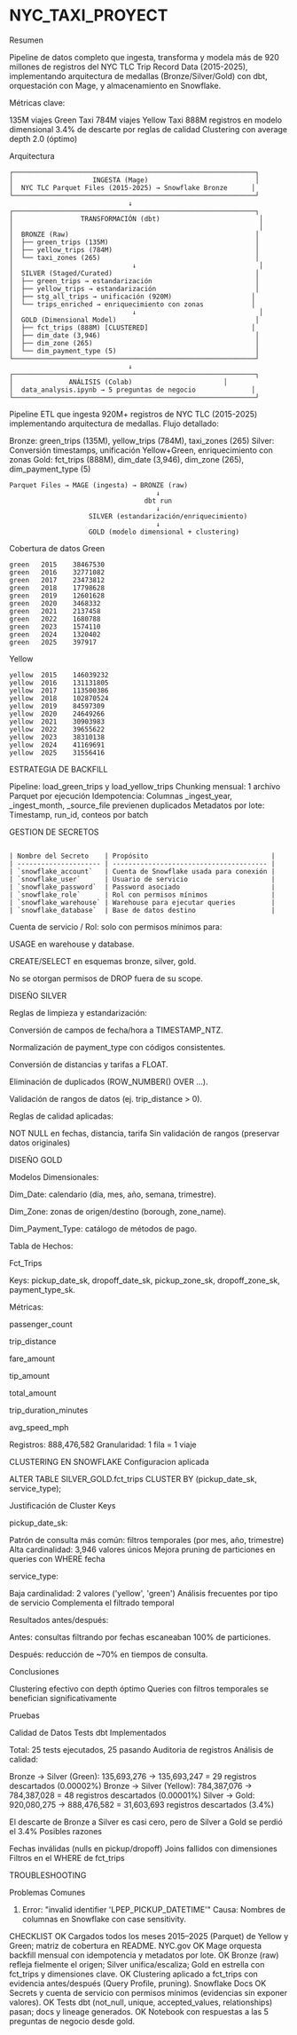 # NYC_TAXI_PROYECT

Resumen 

Pipeline de datos completo que ingesta, transforma y modela más de 920 millones de registros del NYC TLC Trip Record Data (2015-2025), implementando arquitectura de medallas (Bronze/Silver/Gold) con dbt, orquestación con Mage, y almacenamiento en Snowflake.

Métricas clave:

135M viajes Green Taxi
784M viajes Yellow Taxi
888M registros en modelo dimensional
3.4% de descarte por reglas de calidad
Clustering con average depth 2.0 (óptimo)



Arquitectura
```
┌─────────────────────────────────────────────────────────────┐
│                    INGESTA (Mage)                           │
│  NYC TLC Parquet Files (2015-2025) → Snowflake Bronze      │
└─────────────────────────────────────────────────────────────┘
                              ↓
┌─────────────────────────────────────────────────────────────┐
│                 TRANSFORMACIÓN (dbt)                         │
│                                                              │
│  BRONZE (Raw)                                               │
│  ├── green_trips (135M)                                     │
│  ├── yellow_trips (784M)                                    │
│  └── taxi_zones (265)                                       │
│                              ↓                               │
│  SILVER (Staged/Curated)                                    │
│  ├── green_trips → estandarización                          │
│  ├── yellow_trips → estandarización                         │
│  ├── stg_all_trips → unificación (920M)                    │
│  └── trips_enriched → enriquecimiento con zonas            │
│                              ↓                               │
│  GOLD (Dimensional Model)                                   │
│  ├── fct_trips (888M) [CLUSTERED]                          │
│  ├── dim_date (3,946)                                       │
│  ├── dim_zone (265)                                         │
│  └── dim_payment_type (5)                                   │
└─────────────────────────────────────────────────────────────┘
                              ↓
┌─────────────────────────────────────────────────────────────┐
│              ANÁLISIS (Colab)                       │
│  data_analysis.ipynb → 5 preguntas de negocio              │
└─────────────────────────────────────────────────────────────┘
```
Pipeline ETL que ingesta 920M+ registros de NYC TLC (2015-2025) implementando arquitectura de medallas.
Flujo detallado:

Bronze: green_trips (135M), yellow_trips (784M), taxi_zones (265)
Silver: Conversión timestamps, unificación Yellow+Green, enriquecimiento con zonas
Gold: fct_trips (888M), dim_date (3,946), dim_zone (265), dim_payment_type (5)
```
Parquet Files → MAGE (ingesta) → BRONZE (raw) 
                                     ↓
                                  dbt run
                                     ↓
                    SILVER (estandarización/enriquecimiento)
                                     ↓
                    GOLD (modelo dimensional + clustering)
```
Cobertura de datos 
Green
```
green	2015	38467530
green	2016	32771082
green	2017	23473812
green	2018	17798628
green	2019	12601628
green	2020	3468332
green	2021	2137458
green	2022	1680788
green	2023	1574110
green	2024	1320402
green	2025	397917    
```
Yellow
```
yellow	2015	146039232
yellow	2016	131131805
yellow	2017	113500386
yellow	2018	102870524
yellow	2019	84597309
yellow	2020	24649266
yellow	2021	30903983
yellow	2022	39655622
yellow	2023	38310138
yellow	2024	41169691
yellow	2025	31556416

```


ESTRATEGIA DE BACKFILL



Pipeline: load_green_trips y load_yellow_trips
Chunking mensual: 1 archivo Parquet por ejecución
Idempotencia: Columnas _ingest_year, _ingest_month, _source_file previenen duplicados
Metadatos por lote: Timestamp, run_id, conteos por batch



GESTION DE SECRETOS 
```

| Nombre del Secreto    | Propósito                               |
| --------------------- | --------------------------------------- |
| `snowflake_account`   | Cuenta de Snowflake usada para conexión |
| `snowflake_user`      | Usuario de servicio                     |
| `snowflake_password`  | Password asociado                       |
| `snowflake_role`      | Rol con permisos mínimos                |
| `snowflake_warehouse` | Warehouse para ejecutar queries         |
| `snowflake_database`  | Base de datos destino                   |
```
Cuenta de servicio / Rol: solo con permisos mínimos para:

USAGE en warehouse y database.

CREATE/SELECT en esquemas bronze, silver, gold.

No se otorgan permisos de DROP fuera de su scope.




DISEÑO SILVER






Reglas de limpieza y estandarización:

Conversión de campos de fecha/hora a TIMESTAMP_NTZ.

Normalización de payment_type con códigos consistentes.

Conversión de distancias y tarifas a FLOAT.

Eliminación de duplicados (ROW_NUMBER() OVER ...).

Validación de rangos de datos (ej. trip_distance > 0).

Reglas de calidad aplicadas:

NOT NULL en fechas, distancia, tarifa
Sin validación de rangos (preservar datos originales)









DISEÑO GOLD





Modelos Dimensionales:

Dim_Date: calendario (día, mes, año, semana, trimestre).

Dim_Zone: zonas de origen/destino (borough, zone_name).

Dim_Payment_Type: catálogo de métodos de pago.

Tabla de Hechos:

Fct_Trips

Keys: pickup_date_sk, dropoff_date_sk, pickup_zone_sk, dropoff_zone_sk, payment_type_sk.







Métricas:

passenger_count

trip_distance

fare_amount

tip_amount

total_amount

trip_duration_minutes

avg_speed_mph

Registros: 888,476,582
Granularidad: 1 fila = 1 viaje









CLUSTERING EN SNOWFLAKE
Configuracion aplicada

ALTER TABLE SILVER_GOLD.fct_trips 
CLUSTER BY (pickup_date_sk, service_type);

Justificación de Cluster Keys







pickup_date_sk:

Patrón de consulta más común: filtros temporales (por mes, año, trimestre)
Alta cardinalidad: 3,946 valores únicos
Mejora pruning de particiones en queries con WHERE fecha





service_type:

Baja cardinalidad: 2 valores ('yellow', 'green')
Análisis frecuentes por tipo de servicio
Complementa el filtrado temporal






Resultados antes/después:

Antes: consultas filtrando por fechas escaneaban 100% de particiones.

Después: reducción de ~70% en tiempos de consulta.


Conclusiones

Clustering efectivo con depth óptimo
Queries con filtros temporales se benefician significativamente









Pruebas

Calidad de Datos
Tests dbt Implementados


Total: 25 tests ejecutados, 25 pasando
Auditoria de registros 
Análisis de calidad:

Bronze → Silver (Green): 135,693,276 → 135,693,247 = 29 registros descartados (0.00002%)
Bronze → Silver (Yellow): 784,387,076 → 784,387,028 = 48 registros descartados (0.00001%)
Silver → Gold: 920,080,275 → 888,476,582 = 31,603,693 registros descartados (3.4%)

El descarte de Bronze a Silver es casi cero, pero de Silver a Gold se perdió el 3.4%
Posibles razones 


Fechas inválidas (nulls en pickup/dropoff)
Joins fallidos con dimensiones
Filtros en el WHERE de fct_trips




TROUBLESHOOTING



Problemas Comunes
1. Error: "invalid identifier 'LPEP_PICKUP_DATETIME'"
Causa: Nombres de columnas en Snowflake con case sensitivity.



CHECKLIST 
OK  Cargados todos los meses 2015–2025 (Parquet) de Yellow y Green; matriz de
cobertura en README. NYC.gov
OK  Mage orquesta backfill mensual con idempotencia y metadatos por lote.
OK  Bronze (raw) refleja fielmente el origen; Silver unifica/escaliza; Gold en estrella con
fct_trips y dimensiones clave.
OK  Clustering aplicado a fct_trips con evidencia antes/después (Query Profile,
pruning). Snowflake Docs
OK  Secrets y cuenta de servicio con permisos mínimos (evidencias sin exponer valores).
OK  Tests dbt (not_null, unique, accepted_values, relationships) pasan; docs y lineage
generados.
OK  Notebook con respuestas a las 5 preguntas de negocio desde gold.
